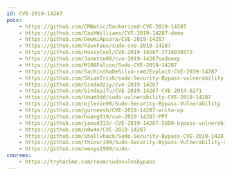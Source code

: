 ```yaml
---
id: CVE-2019-14287
pocs:
    - https://github.com/CMNatic/Dockerized-CVE-2019-14287
    - https://github.com/CashWilliams/CVE-2019-14287-demo
    - https://github.com/DewmiApsara/CVE-2019-14287
    - https://github.com/FauxFaux/sudo-cve-2019-14287
    - https://github.com/HussyCool/CVE-2019-14287-IT18030372-
    - https://github.com/Janette88/cve-2019-14287sudoexp
    - https://github.com/M108Falcon/Sudo-CVE-2019-14287
    - https://github.com/SachinthaDeSilva-cmd/Exploit-CVE-2019-14287
    - https://github.com/ShianTrish/sudo-Security-Bypass-vulnerability-CVE-2019-14287
    - https://github.com/Sindadziy/cve-2019-14287
    - https://github.com/Sindayifu/CVE-2019-14287-CVE-2014-6271
    - https://github.com/Unam3dd/sudo-vulnerability-CVE-2019-14287
    - https://github.com/ejlevin99/Sudo-Security-Bypass-Vulnerability
    - https://github.com/gurneesh/CVE-2019-14287-write-up
    - https://github.com/huang919/cve-2019-14287-PPT
    - https://github.com/janod313/-CVE-2019-14287-SUDO-bypass-vulnerability
    - https://github.com/n0w4n/CVE-2019-14287
    - https://github.com/shallvhack/Sudo-Security-Bypass-CVE-2019-14287
    - https://github.com/thinuri99/Sudo-Security-Bypass-Vulnerability-CVE-2019-14287-
    - https://github.com/wenyu1999/sudo-
courses:
    - https://tryhackme.com/room/sudovulnsbypass
---
```

